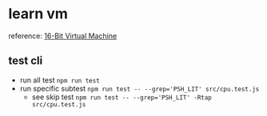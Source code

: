 # learn vm

reference: [16-Bit Virtual Machine](https://www.youtube.com/playlist?list=PLP29wDx6QmW5DdwpdwHCRJsEubS5NrQ9b)

## test cli
- run  all test `npm run test`
- run specific subtest `npm run test -- --grep='PSH_LIT' src/cpu.test.js`
    - see skip test `npm run test -- --grep='PSH_LIT' -Rtap src/cpu.test.js`